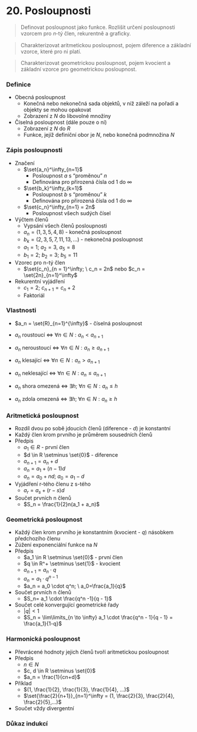 # 20. Posloupnosti

> Definovat posloupnost jako funkce. Rozlišit určení posloupnosti vzorcem pro 𝑛-tý člen, rekurentně a graficky.

> Charakterizovat aritmetickou posloupnost, pojem diference a základní vzorce, které pro ni platí.

> Charakterizovat geometrickou posloupnost, pojem kvocient a základní vzorce pro geometrickou posloupnost.

### Definice

- Obecná posloupnost
  - Konečná nebo nekonečná sada objektů, v níž záleží na pořadí a objekty se mohou opakovat
  - Zobrazení z $N$ do libovolné množiny
- Číselná posloupnost (dále pouze o ní)
  - Zobrazení z $N$ do $R$
  - Funkce, jejíž definiční obor je $N$, nebo konečná podmnožina $N$

### Zápis posloupnosti

- Značení
  - $\set{a_n}^\infty_{n=1}$
    - Posloupnost $a$ s “proměnou” $n$
    - Definována pro přirozená čísla od $1$ do $\infty$
  - $\set{b_k}^\infty_{k=1}$
    - Posloupnost $b$ s “proměnou” $k$
    - Definována pro přirozená čísla od $1$ do $\infty$
  - $\set{c_n}^\infty_{n=1} = 2n$
    - Posloupnost všech sudých čísel
- Výčtem členů
  - Vypsání všech členů posloupnosti
  - $a_n = (1,3,5,4,8)$ - konečná posloupnost
  - $b_k = (2,3,5,7,11,13,...)$ - nekonečná posloupnost
  - $a_1 = 1; \ a_2 = 3, \ a_5 = 8$
  - $b_1=2; \ b_2 = 3; \ b_5 = 11$
- Vzorec pro n-tý člen
  - $\set{c_n}_{n = 1}^\infty; \ c_n = 2n$ nebo $c_n = \set{2n}_{n=1}^\infty$
- Rekurentní vyjádření
  - $c_1=2; \ c_{n+1} = c_n + 2$
  - Faktoriál

### Vlastnosti

- $a_n = \set{R}_{n=1}^{\infty}$ - číselná posloupnost

- $a_n$ roustoucí $\iff$ $\forall n \in N:a_n < a_{n+1}$
- $a_n$ neroustoucí $\iff$ $\forall n \in N:a_n \ge a_{n+1}$
- $a_n$ klesající $\iff$ $\forall n \in N:a_n > a_{n+1}$
- $a_n$ neklesající $\iff$ $\forall n \in N:a_n \le a_{n+1}$

- $a_n$ shora omezená $\iff$ $\exists h; \ \forall n \in N : a_n \le h$
- $a_n$ zdola omezená $\iff$ $\exists h; \ \forall n \in N : a_n \ge h$

### Aritmetická posloupnost

- Rozdíl dvou po sobě jdoucích členů (diference - $d$) je konstantní
- Každý člen krom prvního je průměrem sousedních členů
- Předpis
  - $a_1 \in R$ - první člen
  - $d \in R \setminus \set{0}$ - diference
  - $a_{n+1} = a_n + d$
  - $a_n=a_1+(n-1)d$
  - $a_n=a_0+nd; \ a_0=a_1 - d$
- Vyjádření r-tého členu z s-tého
  - $a_r=a_s+(r-s)d$
- Součet prvních n členů
  - $S_n = \frac{1}{2}n(a_1 + a_n)$

### Geometrická posloupnost

- Každý člen krom prvního je konstantním (kvocient - $q$) násobkem předchozího členu
- Zúžení exponenciální funkce na $N$
- Předpis
  - $a_1 \in R \setminus \set{0}$ - první člen
  - $q \in R^+ \setminus \set{1}$ - kvocient
  - $a_{n+1} = a_n \cdot q$
  - $a_n = a_1 \cdot q^{n-1}$
  - $a_n = a_0 \cdot q^n; \ a_0=\frac{a_1}{q}$
- Součet prvních n členů
  - $S_n= a_1 \cdot \frac{q^n -1}{q - 1}$
- Součet celé konvergující geometrické řady
  - $|q| < 1$
  - $S_n = \lim\limits_{n \to \infty} a_1 \cdot \frac{q^n - 1}{q - 1} = \frac{a_1}{1-q}$

### Harmonická posloupnost

- Převrácené hodnoty jejich členů tvoří aritmetickou posloupnost
- Předpis
  - $n \in N$
  - $c, d  \in R \setminus \set{0}$
  - $a_n = \frac{1}{cn+d}$
- Příklad
  - $(1, \frac{1}{2}, \frac{1}{3}, \frac{1}{4}, ...)$
  - $\set{\frac{2}{n+1}}_{n=1}^\infty = (1, \frac{2}{3},  \frac{2}{4}, \frac{2}{5},...)$
- Součet vždy divergentní

### Důkaz indukcí
